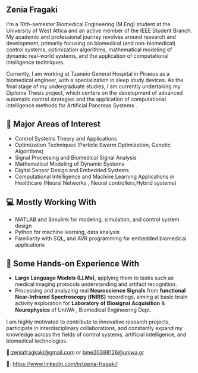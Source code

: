 ## Zenia Fragaki 

I'm a 10th-semester Biomedical Engineering (M.Eng) student at the University of West Attica and an active member of the IEEE Student Branch.  
My academic and professional journey revolves around research and development, primarily focusing on biomedical (and non-biomedical) control systems, optimization algorithms, mathematical modeling of dynamic real-world systems, and the application of computational intelligence techniques.

Currently, I am working at Tzaneio General Hospital in Piraeus as a biomedical engineer, with a specialization in sleep study devices.
As the final stage of my undergraduate studies, I am currently undertaking my Diploma Thesis project, which centers on the development of advanced automatic control strategies and the application of computational intelligence methods for Artificial Pancreas Systems .


## 🔬 Major Areas of Interest
- Control Systems Theory and Applications
- Optimization Techniques (Particle Swarm Optimization, Genetic Algorithms)
- Signal Processing and Biomedical Signal Analysis
- Mathematical Modeling of Dynamic Systems
- Digital Sensor Design and Embedded Systems
- Computational Intelligence and Machine Learning Applications in Healthcare (Neural Networks , Neural controllers,Hybrid systems)


## 💻 Mostly Working With
- MATLAB and Simulink for modeling, simulation, and control system design
- Python for machine learning, data analysis
- Familiarity with SQL, and AVR programming for embedded biomedical applications

## 🧠 Some Hands-on Experience With
- **Large Language Models (LLMs)**, applying them to tasks such as medical imaging protocols understanding and artifact recognition.
- Processing and analyzing real **Neuroscience Signals** from **functional Near-Infrared Spectroscopy (fNIRS)** recordings, aiming at basic brain activity exploration for 𝐋𝐚𝐛𝐨𝐫𝐚𝐭𝐨𝐫𝐲 𝐨𝐟 𝐁𝐢𝐨𝐬𝐢𝐠𝐧𝐚𝐥 𝐀𝐜𝐪𝐮𝐢𝐬𝐢𝐭𝐢𝐨𝐧 & 𝐍𝐞𝐮𝐫𝐨𝐩𝐡𝐲𝐬𝐢𝐜𝐬 of UniWA , Biomedical Engineering Dept.


I am highly motivated to contribute to innovative research projects, participate in interdisciplinary collaborations, and constantly expand my knowledge across the fields of control systems, artificial intelligence, and biomedical technologies.  

📧:zeniafragkaki@gmail.com or bme20388126@uniwa.gr


🔗: https://www.linkedin.com/in/zenia-fragaki/


